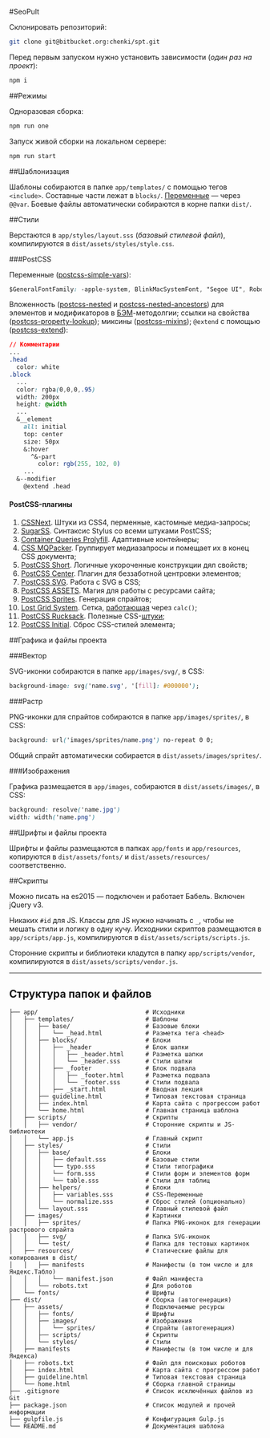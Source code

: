 #SeoPult

Склонировать репозиторий:

```bash
git clone git@bitbucket.org:chenki/spt.git
```

Перед первым запуском нужно установить зависимости (_один раз на проект_):

```bash
npm i
```

##Режимы

Одноразовая сборка:

```bash
npm run one
```

Запуск живой сборки на локальном сервере:

```bash
npm run start
```


##Шаблонизация

Шаблоны собираются в папке `app/templates/` с помощью тегов `<include>`. Составные части лежат в `blocks/`. [Переменные](https://github.com/zaharin/gulp-html-tag-include) — через `@@var`. Боевые файлы автоматически собираются в корне папки `dist/`.

##Стили

Верстаются в `app/styles/layout.sss` (_базовый стилевой файл_), компилируются в `dist/assets/styles/style.css`.

###PostCSS

Переменные ([postcss-simple-vars](https://github.com/postcss/postcss-simple-vars)):

```css
$GeneralFontFamily: -apple-system, BlinkMacSystemFont, "Segoe UI", Roboto, Helvetica, Arial, sans-serif
```

Вложенность ([postcss-nested](https://github.com/postcss/postcss-nested) и [postcss-nested-ancestors](https://github.com/toomuchdesign/postcss-nested-ancestors)) для элементов и модификаторов в [БЭМ](https://ru.bem.info/methodology/css/)-методолгии; ссылки на свойства ([postcss-property-lookup](https://github.com/simonsmith/postcss-property-lookup)); миксины ([postcss-mixins](https://github.com/postcss/postcss-mixins)); `@extend` с помощью ([postcss-extend](https://github.com/travco/postcss-extend)):

```css
// Комментарии
...
.head
  color: white
.block
  ...
  color: rgba(0,0,0,.95)
  width: 200px
  height: @width
  ...
  &__element
    all: initial
    top: center
    size: 50px
    &:hover
      ^&-part
        color: rgb(255, 102, 0)
    ...
  &--modifier
    @extend .head
```

#### PostCSS-плагины

1. [CSSNext](http://cssnext.io). Штуки из CSS4, перменные, кастомные медиа-запросы;
1. [SugarSS](https://github.com/postcss/sugarss). Синтаксис Stylus со всеми штуками PostCSS;
1. [Container Queries Prolyfill](https://github.com/ausi/cq-prolyfill). Адаптивные контейнеры;
1. [CSS MQPacker](https://www.npmjs.com/package/css-mqpacker). Группирует медиазапросы и помещает их в конец CSS документа;
1. [PostCSS Short](https://github.com/jonathantneal/postcss-short). Логичные укороченные конструкции дял свойств;
1. [PostCSS Center](https://github.com/jedmao/postcss-center). Плагин для беззаботной центровки элементов;
1. [PostCSS SVG](https://github.com/Pavliko/postcss-svg). Работа с SVG в CSS;
1. [PostCSS ASSETS](https://github.com/assetsjs/postcss-assets). Магия для работы с ресурсами сайта;
1. [PostCSS Sprites](https://github.com/2createStudio/postcss-sprites). Генерация спрайтов;
1. [Lost Grid System](https://github.com/peterramsing/lost). Сетка, [работающая](http://lostgrid.org/) через `calc()`;
1. [PostCSS Rucksack](https://github.com/simplaio/rucksack). Полезные CSS-[штуки](http://simplaio.github.io/rucksack/);
1. [PostCSS Initial](https://github.com/maximkoretskiy/postcss-initial). Сброс CSS-стилей элемента;

##Графика и файлы проекта

###Вектор

SVG-иконки собираются в папке `app/images/svg/`, в CSS:

```css
background-image: svg('name.svg', '[fill]: #000000');
```

###Растр

PNG-иконки для спрайтов собираются в папке `app/images/sprites/`, в CSS:

```css
background: url('images/sprites/name.png') no-repeat 0 0;
```

Общий спрайт автоматически собирается в `dist/assets/images/sprites/`.

###Изображения

Графика размещается в `app/images`, собираются в `dist/assets/images/`, в CSS:

```css
background: resolve('name.jpg')
width: width('name.png')
```

##Шрифты и файлы проекта

Шрифты и файлы размещаются в папках `app/fonts` и `app/resources`, копируются в `dist/assets/fonts/` и `dist/assets/resources/` соответственно.

##Скрипты

Можно писать на es2015 — подключен и работает Бабель. Включен jQuery v3.

Никаких `#id` для JS. Классы для JS нужно начинать с `_`, чтобы не мешать стили и логику в одну кучу. Исходники скриптов размещаются в `app/scripts/app.js`, компилируются в `dist/assets/scripts/scripts.js`.

Сторонние скрипты и библиотеки кладутся в папку `app/scripts/vendor`, компилируются в `dist/assets/scripts/vendor.js`.

- - - -

## Структура папок и файлов

```
├── app/                              # Исходники
│   ├── templates/                    # Шаблоны
│   │   ├── base/                     # Базовые блоки
│   │   │   └── _head.html            # Разметка тега <head>
│   │   ├── blocks/                   # Блоки
│   │   │   ├── _header               # Блок шапки
│   │   │   │   ├── _header.html      # Разметка шапки
│   │   │   │   └── _header.sss       # Стили шапки
│   │   │   ├── _footer               # Блок подвала
│   │   │   │   ├── _footer.html      # Разметка подвала
│   │   │   │   └── _footer.sss       # Стили подвала
│   │   │   ├── _start.html           # Вводная лекция
│   │   ├── guideline.html            # Типовая текстовая страница
│   │   ├── index.html                # Карта сайта с прогрессом работ
│   │   └── home.html                 # Главная страница шаблона
│   ├── scripts/                      # Скрипты
│   │   ├── vendor/                   # Сторонние скрипты и JS-библиотеки
│   │   └── app.js                    # Главный скрипт
│   ├── styles/                       # Стили
│   │   ├── base/                     # Блоки
│   │   │   ├── default.sss           # Базовые стили
│   │   │   └── typo.sss              # Стили типографики
│   │   │   └── form.sss              # Стили форм и элементов форм
│   │   │   └── table.sss             # Стили для таблиц
│   │   ├── helpers/                  # Блоки
│   │   │   ├── variables.sss         # CSS-Переменные
│   │   │   └── normalize.sss         # Сброс стилей (опционально)
│   │   └── layout.sss                # Главный стилевой файл
│   ├── images/                       # Картинки
│   │   ├── sprites/                  # Папка PNG-иконок для генерации растрового спрайта
│   │   ├── svg/                      # Папка SVG-иконок
│   │   └── test/                     # Папка для тестовых картинок
│   ├── resources/                    # Статические файлы для копирования в dist/
│   │   ├── manifests                 # Манифесты (в том числе и для Яндекс.Табло)
│   │   │   └── manifest.json         # Файл манифеста
│   │   └── robots.txt                # Для роботов
│   └── fonts/                        # Шрифты
├── dist/                             # Сборка (автогенерация)
│   ├── assets/                       # Подключаемые ресурсы
│   │   ├── fonts/                    # Шрифты
│   │   ├── images/                   # Изображения
│   │   │   └── sprites/              # Спрайты (автогенерация)
│   │   ├── scripts/                  # Скрипты
│   │   └── styles/                   # Стили
│   ├── manifests                     # Манифесты (в том числе и для Яндекса)
│   ├── robots.txt                    # Файл для поисковых роботов
│   ├── index.html                    # Карта сайта с прогрессом работ
│   ├── guideline.html                # Типовая текстовая страница
│   └── home.html                     # Сборка главной страницы
├── .gitignore                        # Список исключённых файлов из Git
├── package.json                      # Список модулей и прочей информации
├── gulpfile.js                       # Конфигурация Gulp.js
└── README.md                         # Документация шаблона
```
